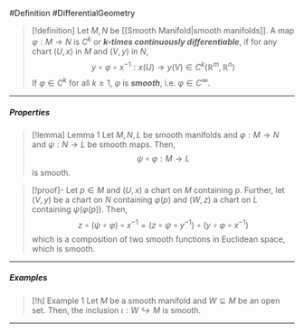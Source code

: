 #Definition #DifferentialGeometry 

> [!definition]
> Let $M,N$ be [[Smooth Manifold|smooth manifolds]]. A map $\varphi:M\to N$ is $C^k$ or ***$k$-times continuously differentiable***, if for any chart $(U,x)$ in $M$ and $(V,y)$ in $N$, $$y\circ \varphi \circ x^{-1}:x(U)\to y(V)\in C^k(\mathbb{R}^m,\mathbb{R}^n)$$If $\varphi\in C^k$ for all $k\geq 1$, $\varphi$ is ***smooth***, i.e. $\varphi\in C^\infty$.
---
##### Properties
> [!lemma] Lemma 1
> Let $M,N,L$ be smooth manifolds and $\varphi:M\to N$ and $\psi:N\to L$ be smooth maps. Then, $$\psi \circ \varphi:M\to L$$ is smooth.

> [!proof]-
> Let $p\in M$ and $(U,x)$ a chart on $M$ containing $p$. Further, let $(V,y)$ be a chart on $N$ containing $\varphi(p)$ and $(W,z)$ a chart on $L$ containing $\psi(\varphi(p))$.  Then, $$z\circ (\psi \circ \varphi)\circ x^{-1}=(z\circ \psi \circ y^{-1})\circ (y\circ \varphi \circ x^{-1})$$which is a composition of two smooth functions in Euclidean space, which is smooth.
---
##### Examples
> [!h] Example 1
> Let $M$ be a smooth manifold and $W\subseteq M$ be an open set. Then, the inclusion $\iota:W\hookrightarrow M$ is smooth.
---
